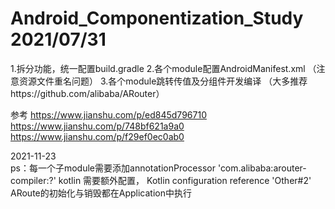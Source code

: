 # Android_Componentization_Study  2021/07/31

1.拆分功能，统一配置build.gradle
2.各个module配置AndroidManifest.xml  （注意资源文件重名问题）
3.各个module跳转传值及分组件开发编译  （大多推荐https://github.com/alibaba/ARouter）

参考
https://www.jianshu.com/p/ed845d796710
https://www.jianshu.com/p/748bf621a9a0
https://www.jianshu.com/p/f29ef0ec0ab0

2021-11-23  
ps：每一个子module需要添加annotationProcessor 'com.alibaba:arouter-compiler:?'
    kotlin 需要额外配置， Kotlin configuration reference 'Other#2'
    ARoute的初始化与销毁都在Application中执行
